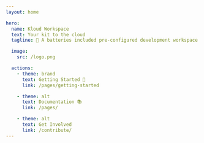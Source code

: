 ```yaml
---
layout: home

hero:
  name: Kloud Workspace
  text: Your kit to the cloud
  tagline: 🔋 A batteries included pre-configured development workspace inside a Docker container

  image:
    src: /logo.png

  actions:
    - theme: brand
      text: Getting Started 🚀
      link: /pages/getting-started

    - theme: alt
      text: Documentation 📚
      link: /pages/

    - theme: alt
      text: Get Involved
      link: /contribute/
---
```

